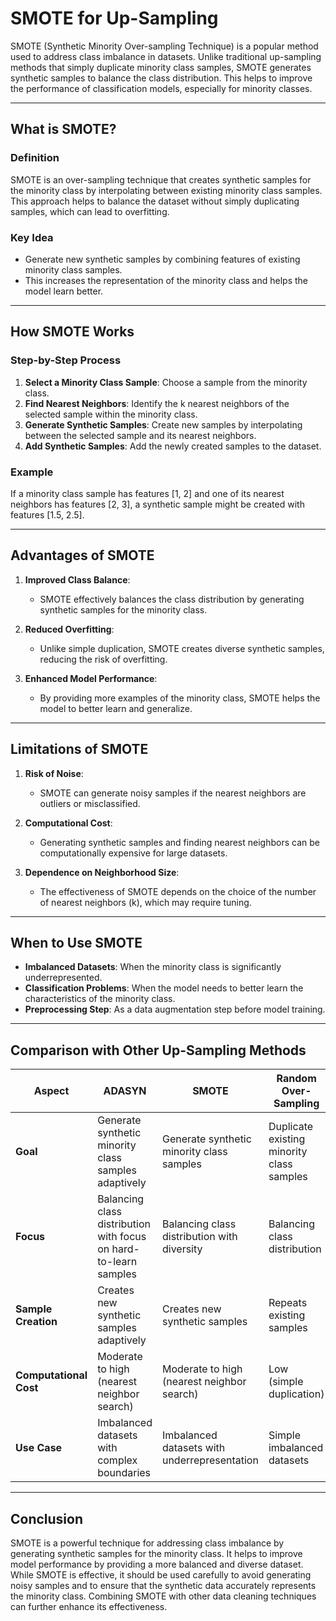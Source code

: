 # SMOTE for Up-Sampling

SMOTE (Synthetic Minority Over-sampling Technique) is a popular method used to address class imbalance in datasets. Unlike traditional up-sampling methods that simply duplicate minority class samples, SMOTE generates synthetic samples to balance the class distribution. This helps to improve the performance of classification models, especially for minority classes.

---

## What is SMOTE?

### Definition
SMOTE is an over-sampling technique that creates synthetic samples for the minority class by interpolating between existing minority class samples. This approach helps to balance the dataset without simply duplicating samples, which can lead to overfitting.

### Key Idea
- Generate new synthetic samples by combining features of existing minority class samples.
- This increases the representation of the minority class and helps the model learn better.

---

## How SMOTE Works

### Step-by-Step Process
1. **Select a Minority Class Sample**: Choose a sample from the minority class.
2. **Find Nearest Neighbors**: Identify the k nearest neighbors of the selected sample within the minority class.
3. **Generate Synthetic Samples**: Create new samples by interpolating between the selected sample and its nearest neighbors.
4. **Add Synthetic Samples**: Add the newly created samples to the dataset.

### Example
If a minority class sample has features [1, 2] and one of its nearest neighbors has features [2, 3], a synthetic sample might be created with features [1.5, 2.5].

---

## Advantages of SMOTE

1. **Improved Class Balance**:
   - SMOTE effectively balances the class distribution by generating synthetic samples for the minority class.

2. **Reduced Overfitting**:
   - Unlike simple duplication, SMOTE creates diverse synthetic samples, reducing the risk of overfitting.

3. **Enhanced Model Performance**:
   - By providing more examples of the minority class, SMOTE helps the model to better learn and generalize.

---

## Limitations of SMOTE

1. **Risk of Noise**:
   - SMOTE can generate noisy samples if the nearest neighbors are outliers or misclassified.

2. **Computational Cost**:
   - Generating synthetic samples and finding nearest neighbors can be computationally expensive for large datasets.

3. **Dependence on Neighborhood Size**:
   - The effectiveness of SMOTE depends on the choice of the number of nearest neighbors (k), which may require tuning.

---

## When to Use SMOTE

- **Imbalanced Datasets**: When the minority class is significantly underrepresented.
- **Classification Problems**: When the model needs to better learn the characteristics of the minority class.
- **Preprocessing Step**: As a data augmentation step before model training.

---

## Comparison with Other Up-Sampling Methods

| **Aspect**          | **ADASYN**                                   | **SMOTE**                                    | **Random Over-Sampling**                   |
|----------------------|---------------------------------------------|---------------------------------------------|-------------------------------------------|
| **Goal**            | Generate synthetic minority class samples adaptively | Generate synthetic minority class samples   | Duplicate existing minority class samples |
| **Focus**           | Balancing class distribution with focus on hard-to-learn samples | Balancing class distribution with diversity | Balancing class distribution              |
| **Sample Creation** | Creates new synthetic samples adaptively    | Creates new synthetic samples               | Repeats existing samples                  |
| **Computational Cost** | Moderate to high (nearest neighbor search) | Moderate to high (nearest neighbor search)  | Low (simple duplication)                  |
| **Use Case**        | Imbalanced datasets with complex boundaries | Imbalanced datasets with underrepresentation| Simple imbalanced datasets                |

---

## Conclusion

SMOTE is a powerful technique for addressing class imbalance by generating synthetic samples for the minority class. It helps to improve model performance by providing a more balanced and diverse dataset. While SMOTE is effective, it should be used carefully to avoid generating noisy samples and to ensure that the synthetic data accurately represents the minority class. Combining SMOTE with other data cleaning techniques can further enhance its effectiveness.